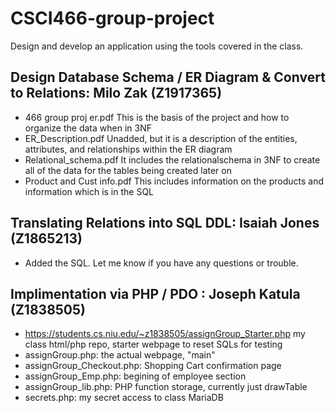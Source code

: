 # CSCI466-group-project
Design and develop an application using the tools covered in the class.

Design Database Schema / ER Diagram & Convert to Relations: Milo Zak (Z1917365)
-
- 466 group proj er.pdf
    This is the basis of the project and how to organize the data when in 3NF
- ER_Description.pdf
    Unadded, but it is a description of the entities, attributes, and relationships within the ER diagram
- Relational_schema.pdf
    It includes the relationalschema in 3NF to create all of the data for the tables being created later on
- Product and Cust info.pdf
    This includes information on the products and information which is in the SQL
    
Translating Relations into SQL DDL: Isaiah Jones (Z1865213)
-
- Added the SQL. Let me know if you have any questions or trouble. 

Implimentation via PHP / PDO : Joseph Katula (Z1838505)
-
- https://students.cs.niu.edu/~z1838505/assignGroup_Starter.php
    my class html/php repo, starter webpage to reset SQLs for testing
- assignGroup.php:
    the actual webpage, "main"
- assignGroup_Checkout.php:
    Shopping Cart confirmation page
- assignGroup_Emp.php:
    begining of employee section
- assignGroup_lib.php:
    PHP function storage, currently just drawTable
- secrets.php:
    my secret access to class MariaDB
